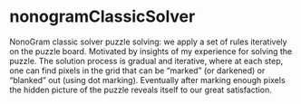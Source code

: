 # nonogramClassicSolver
NonoGram classic solver puzzle solving: we apply a set of rules iteratively on the puzzle board. Motivated by insights of my experience for solving the puzzle. The solution process is gradual and iterative, where at each step, one can find pixels in the grid that can be “marked” (or darkened) or “blanked” out (using dot marking).  Eventually after marking enough pixels the hidden picture of the puzzle reveals itself to our great satisfaction. 
